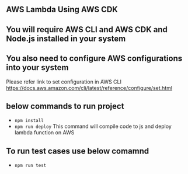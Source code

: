 ## AWS Lambda Using AWS CDK

## You will require AWS CLI and AWS CDK and Node.js installed in your system

## You also need to configure AWS configurations into your system

Please refer link to set configuration in AWS CLI https://docs.aws.amazon.com/cli/latest/reference/configure/set.html

## below commands to run project

- `npm install`
- `npm run deploy` This command will compile code to js and deploy lambda function on AWS

## To run test cases use below comamnd

- `npm run test`
